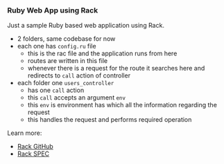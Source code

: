 ### Ruby Web App using Rack

Just a sample Ruby based web application using Rack.

- 2 folders, same codebase for now
- each one has `config.ru` file
  - this is the rac file and the application runs from here
  - routes are written in this file
  - whenever there is a request for the route it searches here and redirects to `call` action of controller
- each folder one `users_controller`
  - has one `call` action
  - this `call` accepts an argument `env`
  - this `env` is environment has which all the information regarding the request
  - this handles the request and performs required operation

Learn more:

- [Rack GitHub](https://github.com/rack/rack)
- [Rack SPEC](https://www.rubydoc.info/github/rack/rack/file/SPEC)

